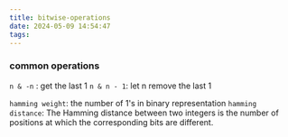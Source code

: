 ```yaml
---
title: bitwise-operations
date: 2024-05-09 14:54:47
tags:
---
```


### common operations

`n & -n` : get the last 1
`n & n - 1`: let n remove the last 1

`hamming weight`: the number of 1's in binary representation
`hamming distance`: The Hamming distance between two integers is the number of positions at which the corresponding bits are different.
